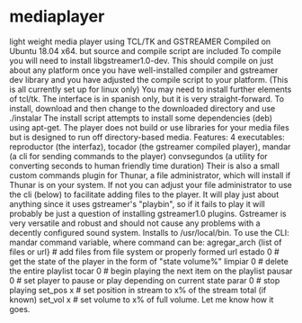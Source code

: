 # mediaplayer
light weight media player using TCL/TK and GSTREAMER
Compiled on Ubuntu 18.04 x64. but source and compile script are included
To compile you will need to install libgstreamer1.0-dev.
This should compile on just about any platform once you have well-installed compiler and gstreamer dev library and you have adjusted the compile script to your platform. (This is all currently set up for linux only)
You may need to install further elements of tcl/tk.
The interface is in spanish only, but it is very straight-forward.
To install, download and then change to the downloaded directory and use ./instalar
The install script attempts to install some dependencies (deb) using apt-get.
The player does not build or use libraries for your media files but is designed to run off directory-based media.
Features: 4 executables: reproductor (the interfaz), tocador (the gstreamer compiled player), mandar (a cli for sending commands to the player) convsegundos (a utility for converting seconds to human friendly time duration)
Their is also a small custom commands plugin for Thunar, a file administrator, which will install if Thunar is on your system. If not you can adjust your file administrator to use the cli (below) to facilitate adding files to the player.
It will play just about anything since it uses gstreamer's "playbin", so if it fails to play it will probably be just a question of installing gstreamer1.0 plugins. Gstreamer is very versatile and robust and should not cause any problems with a decently configured sound system.
Installs to /usr/local/bin.
To use the CLI: mandar command variable, where command can be: 
    agregar_arch {list of files or url}   # add files from file system or properly formed url
    estado 0                              # get the state of the player in the form of "state volume%"
    limpiar 0                             # delete the entire playlist
    tocar 0                               # begin playing the next item on the playlist
    pausar 0                              # set player to pause or play depending on current state
    parar 0                               # stop playing
    set_pos x                             # set position in stream to x% of the stream total (if known)
    set_vol x                             # set volume to x% of full volume.
Let me know how it goes.

